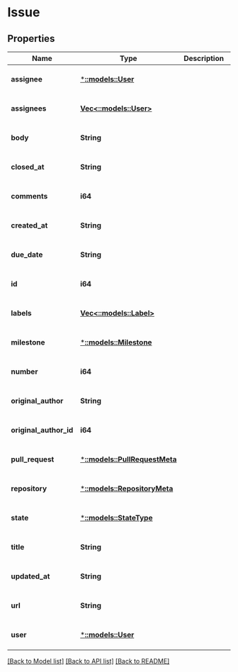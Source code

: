 # Issue

## Properties
Name | Type | Description | Notes
------------ | ------------- | ------------- | -------------
**assignee** | [***::models::User**](User.md) |  | [optional] [default to null]
**assignees** | [**Vec<::models::User>**](User.md) |  | [optional] [default to null]
**body** | **String** |  | [optional] [default to null]
**closed_at** | **String** |  | [optional] [default to null]
**comments** | **i64** |  | [optional] [default to null]
**created_at** | **String** |  | [optional] [default to null]
**due_date** | **String** |  | [optional] [default to null]
**id** | **i64** |  | [optional] [default to null]
**labels** | [**Vec<::models::Label>**](Label.md) |  | [optional] [default to null]
**milestone** | [***::models::Milestone**](Milestone.md) |  | [optional] [default to null]
**number** | **i64** |  | [optional] [default to null]
**original_author** | **String** |  | [optional] [default to null]
**original_author_id** | **i64** |  | [optional] [default to null]
**pull_request** | [***::models::PullRequestMeta**](PullRequestMeta.md) |  | [optional] [default to null]
**repository** | [***::models::RepositoryMeta**](RepositoryMeta.md) |  | [optional] [default to null]
**state** | [***::models::StateType**](StateType.md) |  | [optional] [default to null]
**title** | **String** |  | [optional] [default to null]
**updated_at** | **String** |  | [optional] [default to null]
**url** | **String** |  | [optional] [default to null]
**user** | [***::models::User**](User.md) |  | [optional] [default to null]

[[Back to Model list]](../README.md#documentation-for-models) [[Back to API list]](../README.md#documentation-for-api-endpoints) [[Back to README]](../README.md)


